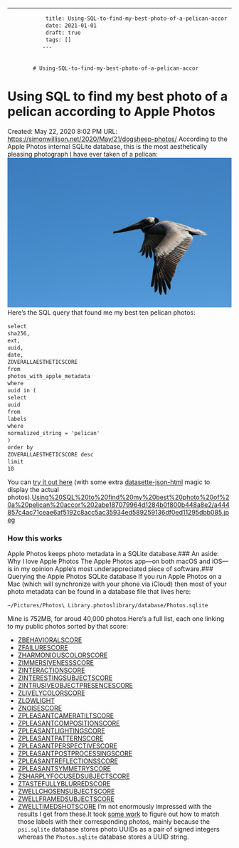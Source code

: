 ---
                title: Using-SQL-to-find-my-best-photo-of-a-pelican-accor
                date: 2021-01-01    
                draft: true
                tags: []
               ---


            # Using-SQL-to-find-my-best-photo-of-a-pelican-accor

# Using SQL to find my best photo of a pelican according to Apple Photos
Created: May 22, 2020 8:02 PM
URL: https://simonwillison.net/2020/May/21/dogsheep-photos/
According to the Apple Photos internal SQLite database, this is the most aesthetically pleasing photograph I have ever taken of a pelican:
![Using%20SQL%20to%20find%20my%20best%20photo%20of%20a%20pelican%20accor%202abe187079964d1284b0f800b448a8e2/cbfe463f1a67e37a1d36c5db44f0159ef6f86a0d64a987b129b63b52e555f1af.jpeg](Using%20SQL%20to%20find%20my%20best%20photo%20of%20a%20pelican%20accor%202abe187079964d1284b0f800b448a8e2/cbfe463f1a67e37a1d36c5db44f0159ef6f86a0d64a987b129b63b52e555f1af.jpeg)
Here’s the SQL query that found me my best ten pelican photos:
```
select
sha256,
ext,
uuid,
date,
ZOVERALLAESTHETICSCORE
from
photos_with_apple_metadata
where
uuid in (
select
uuid
from
labels
where
normalized_string = 'pelican'
)
order by
ZOVERALLAESTHETICSCORE desc
limit
10
```
You can [try it out here](https://dogsheep-photos.dogsheep.net/public?sql=select%0D%0A++json_object%28%0D%0A++++%27img_src%27%2C%0D%0A++++%27https%3A%2F%2Fphotos.simonwillison.net%2Fi%2F%27+%7C%7C+sha256+%7C%7C+%27.%27+%7C%7C+ext+%7C%7C+%27%3Fw%3D600%27%0D%0A++%29+as+photo%2C%0D%0A++sha256%2C%0D%0A++ext%2C%0D%0A++uuid%2C%0D%0A++date%2C%0D%0A++ZOVERALLAESTHETICSCORE%0D%0Afrom%0D%0A++photos_with_apple_metadata%0D%0Awhere%0D%0A++uuid+in+%28%0D%0A++++select%0D%0A++++++uuid%0D%0A++++from%0D%0A++++++labels%0D%0A++++where%0D%0A++++++normalized_string+%3D+%3Alabel%0D%0A++%29%0D%0Aorder+by%0D%0A++ZOVERALLAESTHETICSCORE+desc%0D%0Alimit%0D%0A++10&label=pelican) (with some extra [datasette-json-html](https://github.com/simonw/datasette-json-html/blob/master/README.md#images) magic to display the actual photos).[Using%20SQL%20to%20find%20my%20best%20photo%20of%20a%20pelican%20accor%202abe187079964d1284b0f800b448a8e2/a444857c4ac71ceae6af5192c8acc5ac35934ed589259136df0ed11295dbb085.jpeg](Using%20SQL%20to%20find%20my%20best%20photo%20of%20a%20pelican%20accor%202abe187079964d1284b0f800b448a8e2/a444857c4ac71ceae6af5192c8acc5ac35934ed589259136df0ed11295dbb085.jpeg)
### How this works
Apple Photos keeps photo metadata in a SQLite database.### An aside: Why I love Apple Photos
The Apple Photos app—on both macOS and iOS—is in my opinion Apple’s most underappreciated piece of software.### Querying the Apple Photos SQLite database
If you run Apple Photos on a Mac (which will synchronize with your phone via iCloud) then most of your photo metadata can be found in a database file that lives here:
```
~/Pictures/Photos\ Library.photoslibrary/database/Photos.sqlite
```
Mine is 752MB, for aroud 40,000 photos.Here’s a full list, each one linking to my public photos sorted by that score:
- [ZBEHAVIORALSCORE](https://dogsheep-photos.dogsheep.net/public/photos_with_apple_metadata?_sort_desc=ZBEHAVIORALSCORE)
- [ZFAILURESCORE](https://dogsheep-photos.dogsheep.net/public/photos_with_apple_metadata?_sort_desc=ZFAILURESCORE)
- [ZHARMONIOUSCOLORSCORE](https://dogsheep-photos.dogsheep.net/public/photos_with_apple_metadata?_sort_desc=ZHARMONIOUSCOLORSCORE)
- [ZIMMERSIVENESSSCORE](https://dogsheep-photos.dogsheep.net/public/photos_with_apple_metadata?_sort_desc=ZIMMERSIVENESSSCORE)
- [ZINTERACTIONSCORE](https://dogsheep-photos.dogsheep.net/public/photos_with_apple_metadata?_sort_desc=ZINTERACTIONSCORE)
- [ZINTERESTINGSUBJECTSCORE](https://dogsheep-photos.dogsheep.net/public/photos_with_apple_metadata?_sort_desc=ZINTERESTINGSUBJECTSCORE)
- [ZINTRUSIVEOBJECTPRESENCESCORE](https://dogsheep-photos.dogsheep.net/public/photos_with_apple_metadata?_sort_desc=ZINTRUSIVEOBJECTPRESENCESCORE)
- [ZLIVELYCOLORSCORE](https://dogsheep-photos.dogsheep.net/public/photos_with_apple_metadata?_sort_desc=ZLIVELYCOLORSCORE)
- [ZLOWLIGHT](https://dogsheep-photos.dogsheep.net/public/photos_with_apple_metadata?_sort_desc=ZLOWLIGHT)
- [ZNOISESCORE](https://dogsheep-photos.dogsheep.net/public/photos_with_apple_metadata?_sort_desc=ZNOISESCORE)
- [ZPLEASANTCAMERATILTSCORE](https://dogsheep-photos.dogsheep.net/public/photos_with_apple_metadata?_sort_desc=ZPLEASANTCAMERATILTSCORE)
- [ZPLEASANTCOMPOSITIONSCORE](https://dogsheep-photos.dogsheep.net/public/photos_with_apple_metadata?_sort_desc=ZPLEASANTCOMPOSITIONSCORE)
- [ZPLEASANTLIGHTINGSCORE](https://dogsheep-photos.dogsheep.net/public/photos_with_apple_metadata?_sort_desc=ZPLEASANTLIGHTINGSCORE)
- [ZPLEASANTPATTERNSCORE](https://dogsheep-photos.dogsheep.net/public/photos_with_apple_metadata?_sort_desc=ZPLEASANTPATTERNSCORE)
- [ZPLEASANTPERSPECTIVESCORE](https://dogsheep-photos.dogsheep.net/public/photos_with_apple_metadata?_sort_desc=ZPLEASANTPERSPECTIVESCORE)
- [ZPLEASANTPOSTPROCESSINGSCORE](https://dogsheep-photos.dogsheep.net/public/photos_with_apple_metadata?_sort_desc=ZPLEASANTPOSTPROCESSINGSCORE)
- [ZPLEASANTREFLECTIONSSCORE](https://dogsheep-photos.dogsheep.net/public/photos_with_apple_metadata?_sort_desc=ZPLEASANTREFLECTIONSSCORE)
- [ZPLEASANTSYMMETRYSCORE](https://dogsheep-photos.dogsheep.net/public/photos_with_apple_metadata?_sort_desc=ZPLEASANTSYMMETRYSCORE)
- [ZSHARPLYFOCUSEDSUBJECTSCORE](https://dogsheep-photos.dogsheep.net/public/photos_with_apple_metadata?_sort_desc=ZSHARPLYFOCUSEDSUBJECTSCORE)
- [ZTASTEFULLYBLURREDSCORE](https://dogsheep-photos.dogsheep.net/public/photos_with_apple_metadata?_sort_desc=ZTASTEFULLYBLURREDSCORE)
- [ZWELLCHOSENSUBJECTSCORE](https://dogsheep-photos.dogsheep.net/public/photos_with_apple_metadata?_sort_desc=ZWELLCHOSENSUBJECTSCORE)
- [ZWELLFRAMEDSUBJECTSCORE](https://dogsheep-photos.dogsheep.net/public/photos_with_apple_metadata?_sort_desc=ZWELLFRAMEDSUBJECTSCORE)
- [ZWELLTIMEDSHOTSCORE](https://dogsheep-photos.dogsheep.net/public/photos_with_apple_metadata?_sort_desc=ZWELLTIMEDSHOTSCORE)
I’m not enormously impressed with the results I get from these.It took [some work](https://github.com/dogsheep/dogsheep-photos/issues/16) to figure out how to match those labels with their corresponding photos, mainly because the `psi.sqlite` database stores photo UUIDs as a pair of signed integers whereas the `Photos.sqlite` database stores a UUID string.